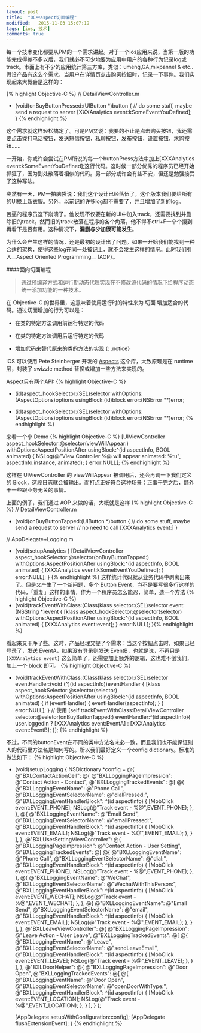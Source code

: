 ```yaml
---
layout: post
title:  "OC中aspect切面编程"
modified:   2015-11-03 15:07:19
tags: [ios, 技术]
comments: true
---
```

每一个技术变化都要从PM的一个需求讲起。对于一个ios应用来说，当第一版的功能完成得差不多以后，我们就必不可少地要为应用中用户的各种行为记录log或track。市面上有不少的应用统计第三方库，类似：umeng,GA,mixpannel & etc.. 假设产品有这么个需求，当用户在详情页点击购买按钮时，记录一下事件。我们实现起来大概会是这样的：

{% highlight Objective-C %}
// DetailViewController.m

- (void)onBuyButtonPressed:(UIButton *)button
{
    // do some stuff, maybe send a request to server
    [XXXAnalytics event:kSomeEventYouDefined];
} {% endhighlight %}

这个需求就这样轻松搞定了。可是PM又说：我要的不止是点击购买按钮，我还需要点击拨打电话按钮，发送短信按钮，私聊按钮，发布按钮，设置按钮，求购按钮……

一开始，你或许会尝试在PM所说的每一个buttonPress方法中加上[XXXAnalytics event:kSomeEventYouDefined];这行代码。这时候一部分优秀的程序员已经开始抓狂了，因为到处散落着相似的代码。另一部分或许会有些不安，但还是勉强接受了这种写法。

突然有一天，PM一拍脑袋说：我们这个设计已经落伍了，这个版本我们要给所有的UI换上新衣服。另外，以前记的许多log都不需要了，并且增加了新的log。

苦逼的程序员这下崩溃了。他发现不仅要在新的UI中加入track，还需要找到并删除旧的track。然而旧的track散落在程序的各个角落，他不得不ctrl+F一个个搜到再看下是否有用。这种情况下，__漏删与少加很可能发生__。

为什么会产生这样的情况，还是最初的设计出了问题。如果一开始我们能找到一种合适的架构，使得这些log在同一处被记上，就不会发生这样的情况。此时我们引入__Aspect Oriented Programming__ (AOP）。

<!--more-->
####面向切面编程

> 通过预编译方式和运行期动态代理实现在不修改源代码的情况下给程序动态统一添加功能的一种技术。

在 Objective-C 的世界里，这意味着使用运行时的特性来为 切面 增加适合的代码。通过切面增加的行为可以是：

- 在类的特定方法调用前运行特定的代码

- 在类的特定方法调用后运行特定的代码

- 增加代码来替代原来的类的方法的实现
{: .notice}

iOS 可以使用 Pete Steinberger 开发的 <a href= "https://github.com/steipete/Aspects">Aspects</a> 这个库，大致原理是在 runtime 层，封装了 swizzle method 替换或增加一些方法来实现的。

Aspect只有两个API:
{% highlight Objective-C %}
+ (id<AspectToken>)aspect_hookSelector:(SEL)selector
                      withOptions:(AspectOptions)options
                       usingBlock:(id)block
                            error:(NSError **)error;
- (id<AspectToken>)aspect_hookSelector:(SEL)selector
                      withOptions:(AspectOptions)options
                       usingBlock:(id)block
                            error:(NSError **)error;
{% endhighlight %}

来看一个小 Demo
{% highlight Objective-C %}
[UIViewController aspect_hookSelector:@selector(viewWillAppear:) withOptions:AspectPositionAfter
	usingBlock:^(id<AspectInfo> aspectInfo, BOOL animated) {
    NSLog(@"View Controller %@ will appear animated: %tu", aspectInfo.instance, animated);
} error:NULL];
{% endhighlight %}


这样在 UIViewController 的 viewWillAppear 被调用后，还会再调一下我们定义的 Block，这段日志就会被输出。而打点正好符合这种场景：正事干完之后，额外干一些跟业务无关的事情。

上面的例子，我们通过 AOP 来做的话，大概就是这样
{% highlight Objective-C %}
// DetailViewController.m
- (void)onBuyButtonTapped:(UIButton *)button
{
    // do some stuff, maybe send a request to server
    // no need to call [XXXAnalytics event:]
}

// AppDelegate+Logging.m
- (void)setupAnalytics
{
    [DetailViewController aspect_hookSelector:@selector(onBuyButtonTapped:) withOptions:AspectPositionAfter usingBlock:^(id<AspectInfo> aspectInfo, BOOL animated) {
        [XXXAnalytics event:kSomeEventYouDefined];
    } error:NULL];
}
{% endhighlight %}
这样统计代码就从业务代码中剥离出来了。但是又产生了一个新问题，多个 Button Event，岂不是要写很多行这样的代码，「重复」这样的事情，作为一个程序员怎么能忍，简单，造一个方法
{% highlight Objective-C %}
- (void)trackEventWithClass:(Class)klass selector:(SEL)selector event:(NSString *)event
{
    [klass aspect_hookSelector:@selector(selector) withOptions:AspectPositionAfter
    usingBlock:^(id<AspectInfo> aspectInfo, BOOL animated) {
        [XXXAnalytics event:event];
    } error:NULL];
}{% endhighlight %}

看起来又干净了些。这时，产品经理又提了个需求：当这个按钮点击时，如果已经登录了，发送 EventA，如果没有登录则发送 EventB，也就是说，不再只是 `[XXXAnalytics event]` 这么简单了，还需要加上额外的逻辑，这也难不倒我们，加上一个 block 即可。
{% highlight Objective-C %}
- (void)trackEventWithClass:(Class)klass
                   selector:(SEL)selector
               eventHandler:(void (^)(id<AspectInfo> aspectInfo))eventHandler
{
    [klass aspect_hookSelector:@selector(selector) withOptions:AspectPositionAfter
    usingBlock:^(id<AspectInfo> aspectInfo, BOOL animated) {
        if (eventHandler) {
            eventHandler(aspectInfo);
        }
    } error:NULL];
}
// 使用
[self trackEventWithClass:DetailViewController selector:@seletor(onBuyButtonTapped:) eventHandler:^(id<AspectInfo> aspectInfo){
    user.loggedIn ? [XXXAnalytics event:EventA] : [XXXAnalytics event:EventB];
}];
{% endhighlight %}

不过，不同的buttonEvent在不同的类中方法名未必一致，而且我们也不能保证别人的代码里方法名是如何写的。所以我们最好定义一个config dictionary。标准的做法如下：
{% highlight Objective-C %}
- (void)setupLogging {
    NSDictionary *config = @{
                             @"BXLContactActionCell": @{
                                     @"BXLLoggingPageImpression": @"Contact Action - Contact",
                                     @"BXLLoggingTrackedEvents": @[
                                             @{
                                                 @"BXLLoggingEventName": @"Phone Call",
                                                 @"BXLLoggingEventSelectorName": @"dialPressed:",
                                                 @"BXLLoggingEventHandlerBlock": ^(id<AspectInfo> aspectInfo) {
                                                     [MobClick event:EVENT_PHONE];
                                                     NSLog(@"Track event - %@",EVENT_PHONE);
                                                 },
                                             },
                                             @{
                                                 @"BXLLoggingEventName": @"Email Send",
                                                 @"BXLLoggingEventSelectorName": @"emailPressed:",
                                                 @"BXLLoggingEventHandlerBlock": ^(id<AspectInfo> aspectInfo) {
                                                     [MobClick event:EVENT_EMAIL];
                                                     NSLog(@"Track event - %@",EVENT_EMAIL);
                                                 },
                                                 }
                                             ],
                                     },
                             @"BXLUserSettingViewController": @{
                                     @"BXLLoggingPageImpression": @"Contact Action - User Setting",
                                     @"BXLLoggingTrackedEvents": @[
                                             @{
                                                 @"BXLLoggingEventName": @"Phone Call",
                                                 @"BXLLoggingEventSelectorName": @"dial:",
                                                 @"BXLLoggingEventHandlerBlock": ^(id<AspectInfo> aspectInfo) {
                                                     [MobClick event:EVENT_PHONE];
                                                     NSLog(@"Track event - %@",EVENT_PHONE);
                                                 },
                                                 },
                                             @{
                                                 @"BXLLoggingEventName": @"WeChat",
                                                 @"BXLLoggingEventSelectorName": @"WechatWithThisPerson:",
                                                 @"BXLLoggingEventHandlerBlock": ^(id<AspectInfo> aspectInfo) {
                                                     [MobClick event:EVENT_WECHAT];
                                                     NSLog(@"Track event - %@",EVENT_WECHAT);
                                                 },
                                                 },
                                             @{
                                                 @"BXLLoggingEventName": @"Email Send",
                                                 @"BXLLoggingEventSelectorName": @"email",
                                                 @"BXLLoggingEventHandlerBlock": ^(id<AspectInfo> aspectInfo) {
                                                     [MobClick event:EVENT_EMAIL];
                                                     NSLog(@"Track event - %@",EVENT_EMAIL);
                                                 },
                                                 }
                                             ],
                                     },
                             @"BXLLeaveViewController": @{
                                     @"BXLLoggingPageImpression": @"Leave Action - User Leave",
                                     @"BXLLoggingTrackedEvents": @[
                                             @{
                                                 @"BXLLoggingEventName": @"Leave",
                                                 @"BXLLoggingEventSelectorName": @"sendLeaveEmail",
                                                 @"BXLLoggingEventHandlerBlock": ^(id<AspectInfo> aspectInfo) {
                                                     [MobClick event:EVENT_LEAVE];
                                                     NSLog(@"Track event - %@",EVENT_LEAVE);
                                                 },
                                                 }
                                             ],
                                     },
                             @"BXLDoorHelper": @{
                                     @"BXLLoggingPageImpression": @"Door Open",
                                     @"BXLLoggingTrackedEvents": @[
                                             @{
                                                 @"BXLLoggingEventName": @"Door Open",
                                                 @"BXLLoggingEventSelectorName": @"openDoorWithType:",
                                                 @"BXLLoggingEventHandlerBlock": ^(id<AspectInfo> aspectInfo) {
                                                     [MobClick event:EVENT_LOCATION];
                                                     NSLog(@"Track event - %@",EVENT_LOCATION);
                                                 },
                                                 }
                                             ],
                                     }
                             };
    
    [AppDelegate setupWithConfiguration:config];
    [AppDelegate flushExtensionEvent];
}
{% endhighlight %}






